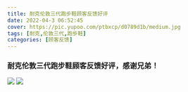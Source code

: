 ```yaml
---
title: 耐克伦敦三代跑步鞋顾客反馈好评
date: 2022-04-3 06:52:45
cover: https://pic.yupoo.com/ptbxcp/d0789d1b/medium.jpg
tags: [耐克,伦敦三代,跑步鞋]
categories: [顾客反馈]
---
```


###  耐克伦敦三代跑步鞋顾客反馈好评，感谢兄弟！
![](https://pic.yupoo.com/ptbxcp/e46f9fa9/3f5f691d.jpg)
![](https://pic.yupoo.com/ptbxcp/d0789d1b/451360d4.jpg)
